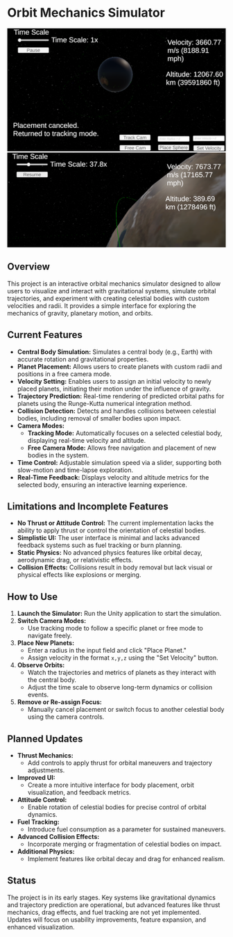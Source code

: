 # Orbit Mechanics Simulator

![Screenshot from FreeCam](Assets/Images/screenshotFreeCam.png)
![Screenshot from TrackCam](Assets/Images/screenshotTrackCam.png)

## Overview
This project is an interactive orbital mechanics simulator designed to allow users to visualize and interact with gravitational systems, simulate orbital trajectories, and experiment with creating celestial bodies with custom velocities and radii. It provides a simple interface for exploring the mechanics of gravity, planetary motion, and orbits.

## Current Features
- **Central Body Simulation:** Simulates a central body (e.g., Earth) with accurate rotation and gravitational properties.
- **Planet Placement:** Allows users to create planets with custom radii and positions in a free camera mode.
- **Velocity Setting:** Enables users to assign an initial velocity to newly placed planets, initiating their motion under the influence of gravity.
- **Trajectory Prediction:** Real-time rendering of predicted orbital paths for planets using the Runge-Kutta numerical integration method.
- **Collision Detection:** Detects and handles collisions between celestial bodies, including removal of smaller bodies upon impact.
- **Camera Modes:**
  - **Tracking Mode:** Automatically focuses on a selected celestial body, displaying real-time velocity and altitude.
  - **Free Camera Mode:** Allows free navigation and placement of new bodies in the system.
- **Time Control:** Adjustable simulation speed via a slider, supporting both slow-motion and time-lapse exploration.
- **Real-Time Feedback:** Displays velocity and altitude metrics for the selected body, ensuring an interactive learning experience.

## Limitations and Incomplete Features
- **No Thrust or Attitude Control:** The current implementation lacks the ability to apply thrust or control the orientation of celestial bodies.
- **Simplistic UI:** The user interface is minimal and lacks advanced feedback systems such as fuel tracking or burn planning.
- **Static Physics:** No advanced physics features like orbital decay, aerodynamic drag, or relativistic effects.
- **Collision Effects:** Collisions result in body removal but lack visual or physical effects like explosions or merging.

## How to Use
1. **Launch the Simulator:** Run the Unity application to start the simulation.
2. **Switch Camera Modes:**
   - Use tracking mode to follow a specific planet or free mode to navigate freely.
3. **Place New Planets:**
   - Enter a radius in the input field and click "Place Planet."
   - Assign velocity in the format `x,y,z` using the "Set Velocity" button.
4. **Observe Orbits:**
   - Watch the trajectories and metrics of planets as they interact with the central body.
   - Adjust the time scale to observe long-term dynamics or collision events.
5. **Remove or Re-assign Focus:**
   - Manually cancel placement or switch focus to another celestial body using the camera controls.

## Planned Updates
- **Thrust Mechanics:**
  - Add controls to apply thrust for orbital maneuvers and trajectory adjustments.
- **Improved UI:**
  - Create a more intuitive interface for body placement, orbit visualization, and feedback metrics.
- **Attitude Control:**
  - Enable rotation of celestial bodies for precise control of orbital dynamics.
- **Fuel Tracking:**
  - Introduce fuel consumption as a parameter for sustained maneuvers.
- **Advanced Collision Effects:**
  - Incorporate merging or fragmentation of celestial bodies on impact.
- **Additional Physics:**
  - Implement features like orbital decay and drag for enhanced realism.

## Status
The project is in its early stages. Key systems like gravitational dynamics and trajectory prediction are operational, but advanced features like thrust mechanics, drag effects, and fuel tracking are not yet implemented. Updates will focus on usability improvements, feature expansion, and enhanced visualization.
